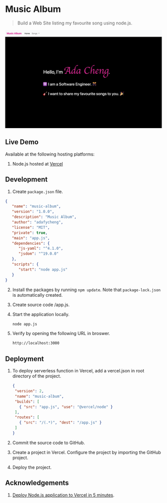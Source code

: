 # Music Album

> Build a Web Site listing my favourite song using node.js.

![Music Album Web Site Screenshot](images/music-album-vercel.png)

## Live Demo

Available at the following hosting platforms:
1. Node.js hosted at [Vercel](https://music-album-liart.vercel.app)

## Development

1. Create `package.json` file.

```json
{
   "name": "music-album",
   "version": "1.0.0",
   "description": "Music Album",
   "author": "adafycheng",
   "license": "MIT",
   "private": true,
   "main": "app.js",
   "dependencies": {
      "js-yaml": "^4.1.0",
      "jsdom": "^19.0.0"
   },
   "scripts": {
      "start": "node app.js"
   }
}
```

2. Install the packages by running `npm update`.  Note that `package-lock.json` is automatically created.

3. Create source code /app.js.

4. Start the application locally.
    ```sh
    node app.js
    ```

5. Verify by opening the following URL in broswer.
    ```sh
    http://localhost:3000
    ```

## Deployment

1. To deploy serverless function in Vercel, add a vercel.json in root directory of the project.

    ```json
    {
     "version": 2,
     "name": "music-album",
     "builds": [
       { "src": "app.js", "use": "@vercel/node" }
     ],
     "routes": [
       { "src": "/(.*)", "dest": "/app.js" }
     ]
    }
    ```

2. Commit the source code to GitHub.

3. Create a project in Vercel.  Configure the project by importing the GitHub project.

4. Deploy the project.


## Acknowledgements

1. [Deploy Node.js application to Vercel in 5 minutes](https://blog.adafycheng.dev/deploy-nodejs-application-to-vercel-in-5-minutes).
